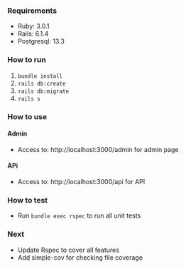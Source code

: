 ### Requirements
- Ruby: 3.0.1
- Rails: 6.1.4
- Postgresql: 13.3

### How to run

1. `bundle install`
2. `rails db:create`
3. `rails db:migrate`
4. `rails s`

### How to use

#### Admin
- Access to: http://localhost:3000/admin for admin page

#### APi
- Access to: http://localhost:3000/api for API

### How to test
- Run `bundle exec rspec` to run all unit tests

### Next
- Update Rspec to cover all features
- Add simple-cov for checking file coverage

